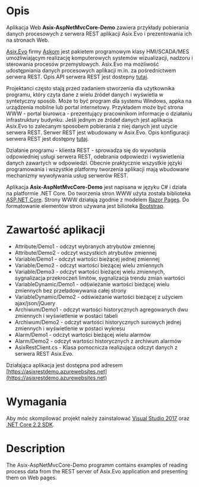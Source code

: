 ﻿# Opis
Aplikacja Web **Asix-AspNetMvcCore-Demo** zawiera przykłady pobierania danych procesowych z serwera REST aplikacji Asix.Evo i prezentowania ich na stronach Web. 

[Asix.Evo](https://www.asix.com.pl) firmy [Askom](https://www.askom.pl) jest pakietem programowym klasy HMI/SCADA/MES umożliwiającym realizację komputerowych systemów wizualizacji, nadzoru i sterowania procesów przemysłowych. Asix.Evo ma możliwość udostępniania danych procesowych aplikacji m.in. za pośrednictwem serwera REST. Opis API serwera REST jest dostepny [tutaj](https://www.askom.pl/WebHelp/Asix_Evo_9/AsixConnect_HTML5/index.htm#t=Serwer_REST_pakietu_Asix_Evo%2Fwstep.htm).

Projektanci często stają przed zadaniem stworzenia dla użytkownika programu, który czyta dane z wielu źródeł danych i wyświetla w syntetyczny sposób. Może to być program dla systemu Windows, appka na urządzenia mobilne lub portal internetowy. Przykładem może być strona WWW - portal biurowca - prezentujący pracownikom informacje o działaniu infrastruktury budynku. Jeśli jednym ze źródeł danych jest aplikacja Asix.Evo to zalecanym sposobem pobierania z niej danych jest użycie serwera REST. Serwer REST jest wbudowany w Asix.Evo. Opis konfiguracji serwera REST jest dostępny [tutaj](https://www.askom.pl/WebHelp/Asix_Evo_9/AsixConnect_HTML5/index.htm#t=Serwer_REST_pakietu_Asix_Evo%2FUruchomienie_i_konfiguracja.htm).

Działanie programu - klienta REST - sprowadza się do wywołania odpowiedniej usługi serwera REST, odebrania odpowiedzi i wyświetlenia  danych zawartych w odpowiedzi. Obecnie praktycznie wszystkie języki programowania i wszystkie platformy tworzenia aplikacji mają wbudowane mechanizmy wywoływania usług serwerów REST. 

Aplikacja **Asix-AspNetMvcCore-Demo** jest napisana w języku C# i działa na platformie .NET Core. Do tworzenia stron WWW użyta została biblioteka [ASP.NET Core](https://docs.microsoft.com/en-us/aspnet/core/?view=aspnetcore-2.2). Strony WWW działają zgodnie z modelem [Razor Pages](https://docs.microsoft.com/en-us/aspnet/core/razor-pages/?view=aspnetcore-2.2&tabs=visual-studio). Do formatowanie elementów stron używana jest bilioteka [Bootstrap](https://getbootstrap.com/).

# Zawartość aplikacji
 * Attribute/Demo1 - odczyt wybranych atrybutów zmiennej
 * Attribute/Demo2 - odczyt wszystkich atrybutów  zmiennej
 * Variable/Demo1 - odczyt wartości bieżącej jednej zmiennej
 * Variable/Demo2 - odczyt wartości bieżącej wielu zmiennych
 * Variable/Demo3 - odczyt wartości bieżącej wielu zmiennych, sygnalizacja przekroczeń limitów, sygnalizacja trendu zmian wartości
 * VariableDynamic/Demo1 - odświeżanie wartości bieżącej wielu zmiennych bez przeładowywania całej strony
 * VariableDynamic/Demo2 - odświeżanie wartości bieżącej z użyciem ajax/json/jQuery
 * Archiwum/Demo1 - odczyt wartości historycznych agregowanych dwu zmiennych i wyświetlenie w postaci tabeli
 * Archiwum/Demo2 - odczyt wartości historycznych surowych jednej zmiennych i wyświetlenie w postaci wykresu
 * Alarm/Demo1 - odczyt wartości bieżącej wielu alarmów
 * Alarm/Demo2 - odczyt wartości historycznych z archiwum alarmów
 * AsixRestClient.cs - Klasa pomocnicza realizująca odczyt danych z serwera REST Asix.Evo.

Działająca aplikacja jest dostępna pod adresem [https://asixrestdemo.azurewebsites.net](https://asixrestdemo.azurewebsites.net)

# Wymagania
Aby móc skompilować projekt należy zainstalować [Visual Studio 2017](https://visualstudio.microsoft.com/pl/downloads) oraz [.NET Core 2.2 SDK](https://dotnet.microsoft.com/download).

# Description
The Asix-AspNetMvcCore-Demo programm contains examples of reading process data from the REST server of Asix.Evo application and presenting them on Web pages.
